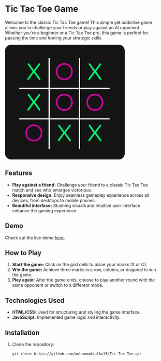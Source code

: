 # Tic Tac Toe Game

Welcome to the classic Tic Tac Toe game! This simple yet addictive game allows you to challenge your friends or play against an AI opponent. Whether you're a beginner or a Tic Tac Toe pro, this game is perfect for passing the time and honing your strategic skills.

![Tic Tac Toe Gameplay](components/idark.png)

## Features

- **Play against a friend:** Challenge your friend to a classic Tic Tac Toe match and see who emerges victorious.
- **Responsive design:** Enjoy seamless gameplay experience across all devices, from desktops to mobile phones.
- **Beautiful interface:** Stunning visuals and intuitive user interface enhance the gaming experience.

## Demo

Check out the live demo [here](http://muhammadtalha15.github.io/Tic-Tac-Toe/).

## How to Play

1. **Start the game:** Click on the grid cells to place your marks (X or O).
2. **Win the game:** Achieve three marks in a row, column, or diagonal to win the game.
3. **Play again:** After the game ends, choose to play another round with the same opponent or switch to a different mode.

## Technologies Used

- **HTML/CSS:** Used for structuring and styling the game interface.
- **JavaScript:** Implemented game logic and interactivity.

## Installation

1. Clone the repository:

   ```bash
   git clone https://github.com/muhammadtalha15/Tic-Tac-Toe.git
